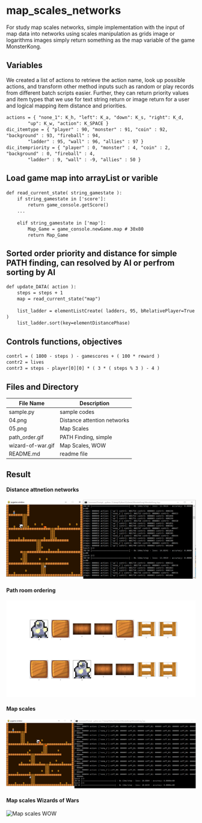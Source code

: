 # map_scales_networks
For study map scales networks, simple implementation with the input of map data into networks using scales manipulation as grids image or logarithms images simply return something as the map variable of the game MonsterKong.

## Variables ##

We created a list of actions to retrieve the action name, look up possible actions, and transform other method inputs such as random or play records from different batch scripts easier. Further, they can return priority values and item types that we use for text string return or image return for a user and logical mapping item distance and priorities.

```
actions = { "none_1": K_h, "left": K_a, "down": K_s, "right": K_d, 
        "up": K_w, "action": K_SPACE }
dic_itemtype = { "player" : 90, "monster" : 91, "coin" : 92, "background" : 93, "fireball" : 94, 
        "ladder" : 95, "wall" : 96, "allies" : 97 }
dic_itempriority = { "player" : 0, "monster" : 4, "coin" : 2, "background" : 0, "fireball" : 4, 
        "ladder" : 9, "wall" : -9, "allies" : 50 }
```

## Load game map into arrayList or varible ##

```
def read_current_state( string_gamestate ):
    if string_gamestate in ['score']:
        return game_console.getScore()
    ...
    
    elif string_gamestate in ['map']:
        Map_Game = game_console.newGame.map	# 30x80
        return Map_Game	

```

## Sorted order priority and distance for simple PATH finding, can resolved by AI or perfrom sorting by AI ##

```
def update_DATA( action ):
    steps = steps + 1
    map = read_current_state("map")
    
    list_ladder = elementListCreate( ladders, 95, bRelativePlayer=True )
    list_ladder.sort(key=elementDistancePhase)
```

## Controls functions, objectives ##

```
contrl = ( 1800 - steps ) - gamescores + ( 100 * reward )
contr2 = lives
contr3 = steps - player[0][0] * ( 3 * ( steps % 3 ) - 4 )
```

## Files and Directory ##

| File Name | Description  |
--- | --- |
|sample.py|sample codes|
|04.png|Distance attention networks|
|05.png|Map Scales|
|path_order.gif|PATH Finding, simple|
|wizard-of-war.gif|Map Scales, WOW|
|README.md|readme file|

## Result ##


#### Distance attnetion networks ####

![Distance attnetion networks](https://github.com/jkaewprateep/map_scales_networks/blob/main/04.png?raw=true "Distance attnetion networks")

#### Path room ordering ####

![Path ordering](https://github.com/jkaewprateep/map_scales_networks/blob/main/path_order.gif?raw=true "Path ordering")

#### Map scales ####

![Map scales](https://github.com/jkaewprateep/map_scales_networks/blob/main/05.png?raw=true "Map scales")

#### Map scales Wizards of Wars ####

![Map scales WOW](https://github.com/jkaewprateep/map_scales_networks/blob/main/wizard-of-war.gif?raw=true "Map scales")
